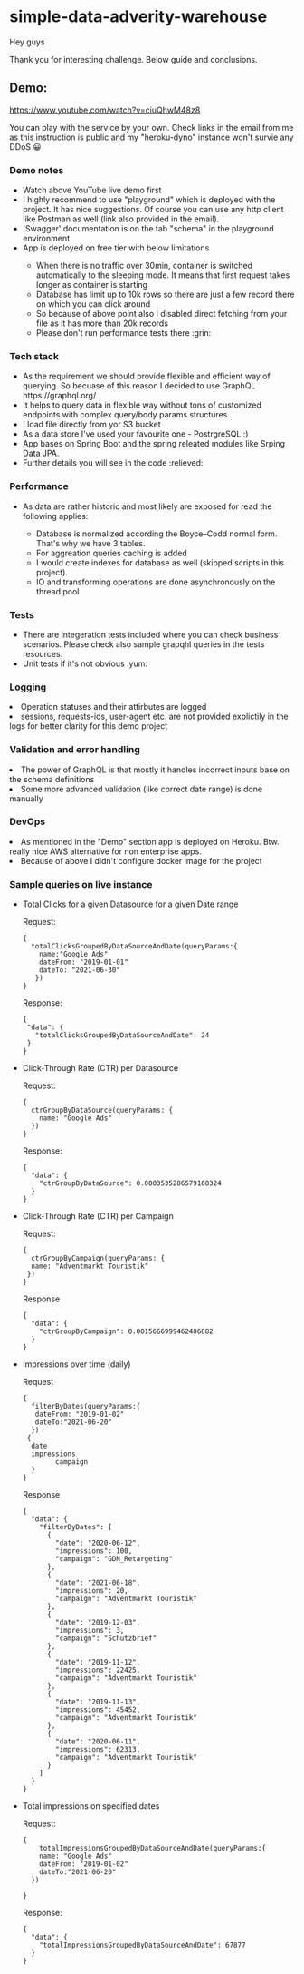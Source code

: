 # simple-data-adverity-warehouse

Hey guys

Thank you for interesting challenge. Below guide and conclusions.

<h2>Demo:</h2>

https://www.youtube.com/watch?v=ciuQhwM48z8

You can play with the service by your own. Check links in the email from me as this instruction is public and my "heroku-dyno" instance won't survie any DDoS :grinning:
<h3> Demo notes </h3>
<ul>
 <li> Watch above YouTube live demo first </hi>
 <li> I highly recommend to use "playground" which is deployed with the project. It has nice suggestions. Of course you can use any http client like Postman as well (link also provided in the email). </li>	
 <li> 'Swagger' documentation is on the tab "schema" in the playground environment </li>
 <li> App is deployed on free tier with below limitations </li>
    <ul>
     <li> When there is no traffic over 30min, container is switched automatically to the sleeping mode. It means that first request takes longer as container is starting </li>
     <li> Database has limit up to 10k rows so there are just a few record there on which you can click around </li>
     <li> So because of above point also I disabled direct fetching from your file as it has more than 20k records </li>
     <li> Please don't run performance tests there :grin: </li>
    </ul>
 </ul>
 
 <h3> Tech stack </h3>
<ul>
  <li> As the requirement we should provide flexible and efficient way of querying. So becuase of this reason I decided to use GraphQL https://graphql.org/ </li>
  <li> It helps to query data in flexible way without tons of customized endpoints with complex query/body params structures </li>
  <li> I load file directly from yor S3 bucket </li>
  <li> As a data store I've used your favourite one - PostrgreSQL :) </li>
  <li> App bases on Spring Boot and the spring releated modules like Srping Data JPA.
  <li> Further details you will see in the code :relieved: </li>
 </ul>

<h3> Performance </h3>
<ul>
 <li> As data are rather historic and most likely are exposed for read the following applies: </li>
   <ul>
	 <li> Database is normalized according the Boyce–Codd normal form. That's why we have 3 tables. 
	 <li> For aggreation queries caching is added </li>
	 <li> I would create indexes for database as well (skipped scripts in this project). </li>
	 <li> IO and transforming operations are done asynchronously on the thread pool </li>
   </ul>
</ul>

<h3> Tests </h3>
<ul>
	<li> There are integeration tests included where you can check business scenarios. Please check also sample grapqhl queries in the tests resources. </li>
	<li> Unit tests if it's not obvious :yum: </li>
</ul>

<h3> Logging </h3>
	<li> Operation statuses and their attirbutes are logged </li>
	<li> sessions, requests-ids, user-agent etc. are not provided explictily in the logs for better clarity for this demo project </li>
</ul>

<h3> Validation and error handling </h3>
	<li> The power of GraphQL is that mostly it handles incorrect inputs base on the schema definitions </li>
	<li> Some more advanced validation (like correct date range) is done manually </li>
</ul>

<h3> DevOps </h3>
	<li> As mentioned in the "Demo" section app is deployed on Heroku. Btw. really nice AWS alternative for non enterprise apps. </li>
	<li> Because of above I didn't configure docker image for the project </li>
</ul>

 <h3> Sample queries on live instance </h3>
  <ul>
   <li>Total Clicks for a given Datasource for a given Date range
	  
	   
   
Request:
 ```    
{
   totalClicksGroupedByDataSourceAndDate(queryParams:{
     name:"Google Ads"
     dateFrom: "2019-01-01"
     dateTo: "2021-06-30"
    })
}
```
Response:
```
{
 "data": {
   "totalClicksGroupedByDataSourceAndDate": 24
 }
}
```
</li>
 
<li>Click-Through Rate (CTR) per Datasource

Request:
```
{
  ctrGroupByDataSource(queryParams: {
    name: "Google Ads"
  })
}
```
  Response:
```
{
  "data": {
    "ctrGroupByDataSource": 0.0003535286579168324
  }
}
```
</li>

<li>Click-Through Rate (CTR) per Campaign 

Request:
```
{
  ctrGroupByCampaign(queryParams: {
  name: "Adventmarkt Touristik"
 })
}
```

Response
```
{
  "data": {
    "ctrGroupByCampaign": 0.0015666999462406882
  }
}
```
</li>
 
<li>Impressions over time (daily) 
 
Request
```
{
  filterByDates(queryParams:{
   dateFrom: "2019-01-02"
   dateTo:"2021-06-20"
  })
 {
  date
  impressions
		campaign
  }
}
```
Response
```
{
  "data": {
    "filterByDates": [
      {
        "date": "2020-06-12",
        "impressions": 100,
        "campaign": "GDN_Retargeting"
      },
      {
        "date": "2021-06-18",
        "impressions": 20,
        "campaign": "Adventmarkt Touristik"
      },
      {
        "date": "2019-12-03",
        "impressions": 3,
        "campaign": "Schutzbrief"
      },
      {
        "date": "2019-11-12",
        "impressions": 22425,
        "campaign": "Adventmarkt Touristik"
      },
      {
        "date": "2019-11-13",
        "impressions": 45452,
        "campaign": "Adventmarkt Touristik"
      },
      {
        "date": "2020-06-11",
        "impressions": 62313,
        "campaign": "Adventmarkt Touristik"
      }
    ]
  }
}
```
 </li>
 
 <li> Total impressions on specified dates
  
Request:

```
{
    totalImpressionsGroupedByDataSourceAndDate(queryParams:{
    name: "Google Ads"
    dateFrom: "2019-01-02"
    dateTo:"2021-06-20"
  })
  
}
```

Response:

```
{
  "data": {
    "totalImpressionsGroupedByDataSourceAndDate": 67877
  }
}
```
</li>
</ul>
